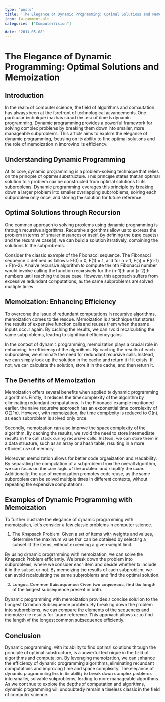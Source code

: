 ```yaml
---
type: "posts"
title: 'The Elegance of Dynamic Programming: Optimal Solutions and Memoization'
icon: fa-comment-alt
categories: ["ComputerVision"]

date: "2013-05-08"
---
```




# The Elegance of Dynamic Programming: Optimal Solutions and Memoization

## Introduction

In the realm of computer science, the field of algorithms and computation has always been at the forefront of technological advancements. One particular technique that has stood the test of time is dynamic programming. Dynamic programming provides a powerful framework for solving complex problems by breaking them down into smaller, more manageable subproblems. This article aims to explore the elegance of dynamic programming, focusing on its ability to find optimal solutions and the role of memoization in improving its efficiency.

## Understanding Dynamic Programming

At its core, dynamic programming is a problem-solving technique that relies on the principle of optimal substructure. This principle states that an optimal solution to a problem can be constructed from optimal solutions to its subproblems. Dynamic programming leverages this principle by breaking down a larger problem into smaller overlapping subproblems, solving each subproblem only once, and storing the solution for future reference.

## Optimal Solutions through Recursion

One common approach to solving problems using dynamic programming is through recursive algorithms. Recursive algorithms allow us to express the problem in terms of smaller instances of itself. By defining the base case(s) and the recursive case(s), we can build a solution iteratively, combining the solutions to the subproblems.

Consider the classic example of the Fibonacci sequence. The Fibonacci sequence is defined as follows: F(0) = 0, F(1) = 1, and for n > 1, F(n) = F(n-1) + F(n-2). A naive recursive algorithm to compute the nth Fibonacci number would involve calling the function recursively for the (n-1)th and (n-2)th numbers until reaching the base case. However, this approach suffers from excessive redundant computations, as the same subproblems are solved multiple times.

## Memoization: Enhancing Efficiency

To overcome the issue of redundant computations in recursive algorithms, memoization comes to the rescue. Memoization is a technique that stores the results of expensive function calls and reuses them when the same inputs occur again. By caching the results, we can avoid recalculating the same subproblems, leading to significant efficiency gains.

In the context of dynamic programming, memoization plays a crucial role in enhancing the efficiency of the algorithms. By caching the results of each subproblem, we eliminate the need for redundant recursive calls. Instead, we can simply look up the solution in the cache and return it if it exists. If not, we can calculate the solution, store it in the cache, and then return it.

## The Benefits of Memoization

Memoization offers several benefits when applied to dynamic programming algorithms. Firstly, it reduces the time complexity of the algorithm by eliminating redundant computations. In the Fibonacci example mentioned earlier, the naive recursive approach has an exponential time complexity of O(2^n). However, with memoization, the time complexity is reduced to O(n), as each subproblem is solved only once.

Secondly, memoization can also improve the space complexity of the algorithm. By caching the results, we avoid the need to store intermediate results in the call stack during recursive calls. Instead, we can store them in a data structure, such as an array or a hash table, resulting in a more efficient use of memory.

Moreover, memoization allows for better code organization and readability. By separating the computation of a subproblem from the overall algorithm, we can focus on the core logic of the problem and simplify the code. Additionally, the use of memoization promotes code reuse, as the same subproblem can be solved multiple times in different contexts, without repeating the expensive computations.

## Examples of Dynamic Programming with Memoization

To further illustrate the elegance of dynamic programming with memoization, let's consider a few classic problems in computer science.

1. The Knapsack Problem: Given a set of items with weights and values, determine the maximum value that can be obtained by selecting a subset of the items, without exceeding a given weight limit.

By using dynamic programming with memoization, we can solve the Knapsack Problem efficiently. We break down the problem into subproblems, where we consider each item and decide whether to include it in the subset or not. By memoizing the results of each subproblem, we can avoid recalculating the same subproblems and find the optimal solution.

2. Longest Common Subsequence: Given two sequences, find the length of the longest subsequence present in both.

Dynamic programming with memoization provides a concise solution to the Longest Common Subsequence problem. By breaking down the problem into subproblems, we can compare the elements of the sequences and memoize the results for future reference. This approach allows us to find the length of the longest common subsequence efficiently.

## Conclusion

Dynamic programming, with its ability to find optimal solutions through the principle of optimal substructure, is a powerful technique in the field of algorithms and computation. By leveraging memoization, we can enhance the efficiency of dynamic programming algorithms, eliminating redundant computations and improving time and space complexity. The elegance of dynamic programming lies in its ability to break down complex problems into smaller, solvable subproblems, leading to more manageable algorithms. As we continue to explore the depths of computation and algorithms, dynamic programming will undoubtedly remain a timeless classic in the field of computer science.